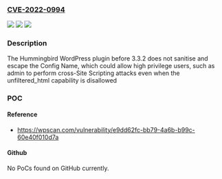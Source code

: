 ### [CVE-2022-0994](https://cve.mitre.org/cgi-bin/cvename.cgi?name=CVE-2022-0994)
![](https://img.shields.io/static/v1?label=Product&message=Hummingbird%20%E2%80%93%20Optimize%20Speed%2C%20Enable%20Cache%2C%20Minify%20CSS%20%26%20Defer%20Critical%20JS&color=blue)
![](https://img.shields.io/static/v1?label=Version&message=3.3.2%3C%203.3.2%20&color=brighgreen)
![](https://img.shields.io/static/v1?label=Vulnerability&message=CWE-79%20Cross-site%20Scripting%20(XSS)&color=brighgreen)

### Description

The Hummingbird WordPress plugin before 3.3.2 does not sanitise and escape the Config Name, which could allow high privilege users, such as admin to perform cross-Site Scripting attacks even when the unfiltered_html capability is disallowed

### POC

#### Reference
- https://wpscan.com/vulnerability/e9dd62fc-bb79-4a6b-b99c-60e40f010d7a

#### Github
No PoCs found on GitHub currently.


